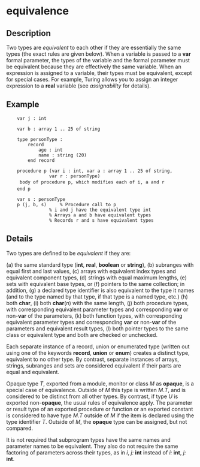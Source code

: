 
# equivalence

## Description
Two types are _equivalent_ to each other if they are essentially the same types (the exact rules are given below). When a variable is passed to a **var** formal parameter, the types of the variable and the formal parameter must be equivalent because they are effectively the same variable. When an expression is assigned to a variable, their types must be equivalent, except for special cases. For example, Turing allows you to assign an integer expression to a **real** variable (see _assignability_ for details).


## Example


        var j : int
        
        var b : array 1 .. 25 of string
        
        type personType :
            record
                age : int
                name : string (20)
            end record
        
        procedure p (var i : int, var a : array 1 .. 25 of string,
                    var r : personType)
         body of procedure p, which modifies each of i, a and r 
        end p
        
        var s : personType
        p (j, b, s)     % Procedure call to p
                    % i and j have the equivalent type int
                    % Arrays a and b have equivalent types
                    % Records r and s have equivalent types
## Details
Two types are defined to be _equivalent_ if they are:


(a)   the same standard type (**int**, **real**, **boolean** or **string**),
(b)   subranges with equal first and last values,
(c)   arrays with equivalent index types and equivalent component types,
(d)   strings with equal maximum lengths,
(e)   sets with equivalent base types, or
(f)    pointers to the same collection; in addition,
(g)   a declared type identifier is also equivalent to the type it names (and to the type named by that type, if that type is a named type, etc.)
(h)   both **char**,
(i)   both **char**(_n_) with the same length,
(j)   both procedure types, with corresponding equivalent parameter types and corresponding **var** or non-**var** of the parameters,
(k)   both function types, with corresponding equivalent parameter types and corresponding **var** or non-**var** of the parameters and equivalent result types,
(l)   both pointer types to the same class or equivalent type and both are checked or unchecked.


Each separate instance of a record, union or enumerated type (written out using one of the keywords **record**, **union** or **enum**) creates a distinct type, equivalent to no other type. By contrast, separate instances of arrays, strings, subranges and sets are considered equivalent if their parts are equal and equivalent.

Opaque type _T_, exported from a module, monitor or class _M_ as **opaque**, is a special case of equivalence. Outside of _M_ this type is written _M_._T_, and is considered to be distinct from all other types. By contrast, if type _U_ is exported non-**opaque**, the usual rules of equivalence apply. The parameter or result type of an exported procedure or function or an exported constant is considered to have type _M_._T_ outside of _M_ if the item is declared using the type identifier _T_. Outside of _M_, the **opaque** type can be assigned, but not compared.

It is not required that subprogram types have the same names and parameter names to be equivalent. They also do not require the same factoring of parameters across their types, as in _i_, _j:_ **int** instead of _i:_ **int**, _j:_ **int**.

